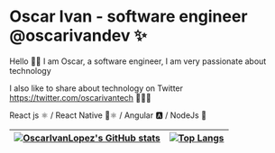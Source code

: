 # Oscar Ivan - software engineer @oscarivandev ✨

Hello 👋🏻 I am Oscar, a software engineer, I am very passionate about technology

I also like to share about technology on Twitter https://twitter.com/oscarivantech 👨🏻‍💻

React js ⚛️ / React Native 📱⚛️ / Angular 🅰️ / NodeJs 🎴

| [![OscarIvanLopez's GitHub stats](https://github-readme-stats.vercel.app/api?username=OscarIvanLopez&count_private=true&show_icons=true&theme=gruvbox)](https://github.com/OscarIvanLopez/github-readme-stats) | [![Top Langs](https://github-readme-stats.vercel.app/api/top-langs/?username=OscarIvanLopez&layout=compact&theme=gruvbox)](https://github.com/OscarIvanLopez/github-readme-stats) |
| ------------- | ------------- |
